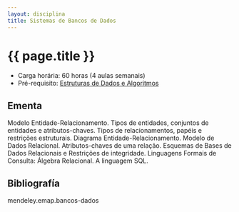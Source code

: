 ```yaml
---
layout: disciplina
title: Sistemas de Bancos de Dados
---
```


# {{ page.title }}

- Carga horária: 60 horas (4 aulas semanais)
- Pré-requisito: [Estruturas de Dados e Algoritmos](estruturas-dados.html)

## Ementa 

Modelo Entidade-Relacionamento. Tipos de entidades, conjuntos de
entidades e atributos-chaves. Tipos de relacionamentos, papéis e
restrições estruturais. Diagrama Entidade-Relacionamento. Modelo de
Dados Relacional. Atributos-chaves de uma relação. Esquemas de Bases
de Dados Relacionais e Restrições de integridade.  Linguagens Formais
de Consulta: Álgebra Relacional.  A linguagem SQL.

## Bibliografía

mendeley.emap.bancos-dados
